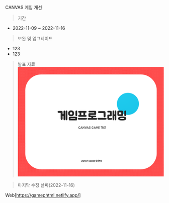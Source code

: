 CANVAS 게임 개선
>기간
* 2022-11-09 ~ 2022-11-16
>보완 및 업그레이드
  * 123
  * 123
> 발표 자료
![ppt 화면](./ppt/ppt.jpg)

> 마지막 수정 날짜(2022-11-16)

Web[https://gamephtml.netlify.app/]
